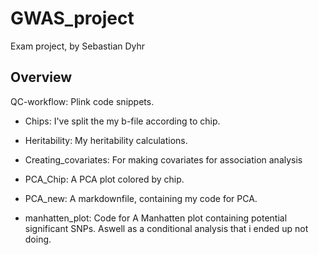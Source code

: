 # GWAS_project
Exam project, by Sebastian Dyhr

## Overview
QC-workflow: Plink code snippets. 

- Chips:  I've split the my b-file according to chip.

- Heritability: My heritability calculations.

- Creating_covariates: For making covariates for association analysis

- PCA_Chip: A PCA plot colored by chip.

- PCA_new: A markdownfile, containing my code for PCA.

- manhatten_plot: Code for A Manhatten plot containing potential significant SNPs. Aswell as a conditional analysis that i ended up not doing. 
